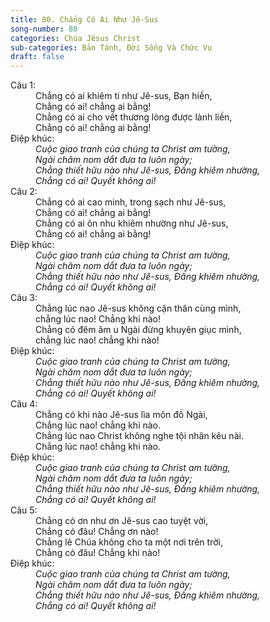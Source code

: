 ```yaml
---
title: 80. Chẳng Có Ai Như Jê-Sus
song-number: 80
categories: Chúa Jêsus Christ
sub-categories: Bản Tánh, Đời Sống Và Chức Vụ
draft: false
---
```

<dl><dt>Câu 1:</dt><dd data-verse="1">Chẳng có ai khiêm ti như Jê-sus, Bạn hiền, <br/>Chẳng có ai! chẳng ai bằng! <br/>Chẳng có ai cho vết thương lòng được lành liền, <br/>Chẳng có ai! chẳng ai bằng! </dd><dt>Điệp khúc:</dt><dd data-chorus="1"><em>Cuộc giao tranh của chúng ta Christ am tường, <br/>Ngài chăm nom dắt đưa ta luôn ngày; <br/>Chẳng thiết hữu nào như Jê-sus, Đấng khiêm nhường, <br/>Chẳng có ai! Quyết không ai! </em></dd><dt>Câu 2:</dt><dd data-verse="2">Chẳng có ai cao minh, trong sạch như Jê-sus, <br/>Chẳng có ai! chẳng ai bằng! <br/>Chẳng có ai ôn nhu khiêm nhường như Jê-sus, <br/>Chẳng có ai! chẳng ai bằng! </dd><dt>Điệp khúc:</dt><dd data-chorus="1"><em>Cuộc giao tranh của chúng ta Christ am tường, <br/>Ngài chăm nom dắt đưa ta luôn ngày; <br/>Chẳng thiết hữu nào như Jê-sus, Đấng khiêm nhường, <br/>Chẳng có ai! Quyết không ai! </em></dd><dt>Câu 3:</dt><dd data-verse="3">Chẳng lúc nao Jê-sus không cận thân cùng mình, <br/>chẳng lúc nao! Chẳng khi nào! <br/>Chẳng có đêm âm u Ngài đừng khuyên giục mình, <br/>chẳng lúc nao! chẳng khi nào! </dd><dt>Điệp khúc:</dt><dd data-chorus="1"><em>Cuộc giao tranh của chúng ta Christ am tường, <br/>Ngài chăm nom dắt đưa ta luôn ngày; <br/>Chẳng thiết hữu nào như Jê-sus, Đấng khiêm nhường, <br/>Chẳng có ai! Quyết không ai! </em></dd><dt>Câu 4:</dt><dd data-verse="4">Chẳng có khi nào Jê-sus lìa môn đồ Ngài, <br/>Chẳng lúc nao! chẳng khi nào. <br/>Chẳng lúc nao Christ không nghe tội nhân kêu nài. <br/>Chẳng lúc nao! chẳng khi nào. </dd><dt>Điệp khúc:</dt><dd data-chorus="1"><em>Cuộc giao tranh của chúng ta Christ am tường, <br/>Ngài chăm nom dắt đưa ta luôn ngày; <br/>Chẳng thiết hữu nào như Jê-sus, Đấng khiêm nhường, <br/>Chẳng có ai! Quyết không ai! </em></dd><dt>Câu 5:</dt><dd data-verse="5">Chẳng có ơn như ơn Jê-sus cao tuyệt vời, <br/>Chẳng có đâu! Chẳng ơn nào! <br/>Chẳng lẽ Chúa không cho ta một nơi trên trời, <br/>Chẳng có đâu! Chẳng khi nào! </dd><dt>Điệp khúc:</dt><dd data-chorus="1"><em>Cuộc giao tranh của chúng ta Christ am tường, <br/>Ngài chăm nom dắt đưa ta luôn ngày; <br/>Chẳng thiết hữu nào như Jê-sus, Đấng khiêm nhường, <br/>Chẳng có ai! Quyết không ai! </em></dd></dl>